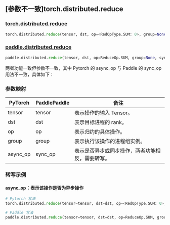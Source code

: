 ## [参数不一致]torch.distributed.reduce

### [torch.distributed.reduce](https://pytorch.org/docs/stable/distributed.html#torch.distributed.reduce)

```python
torch.distributed.reduce(tensor, dst, op=<RedOpType.SUM: 0>, group=None, async_op=False)
```

### [paddle.distributed.reduce](https://www.paddlepaddle.org.cn/documentation/docs/zh/api/paddle/distributed/reduce_cn.html)

```python
paddle.distributed.reduce(tensor, dst, op=ReduceOp.SUM, group=None, sync_op=True)
```

两者功能一致但参数不一致，其中 Pytorch 的 async_op 与 Paddle 的 sync_op 用法不一致，具体如下：

### 参数映射

| PyTorch  | PaddlePaddle | 备注                                          |
| -------- | ------------ | --------------------------------------------- |
| tensor   | tensor       | 表示操作的输入 Tensor。                           |
| dst      | dst          | 表示目标进程的 rank。                  |
| op       | op           | 表示归约的具体操作。                              |
| group    | group        | 表示执行该操作的进程组实例。                            |
| async_op | sync_op      | 表示是否异步或同步操作，两者功能相反，需要转写。 |


### 转写示例
#### async_op：表示该操作是否为异步操作
```python
# Pytorch 写法
torch.distributed.reduce(tensor=tensor, dst=dst, op=<RedOpType.SUM: 0>, group=None, async_op=False)

# Paddle 写法
paddle.distributed.reduce(tensor=tensor, dst=dst, op=ReduceOp.SUM, group=None, sync_op=True)
```
